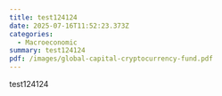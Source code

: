 ```yaml
---
title: test124124
date: 2025-07-16T11:52:23.373Z
categories:
  - Macroeconomic
summary: test124124
pdf: /images/global-capital-cryptocurrency-fund.pdf
---
```

t﻿est124124